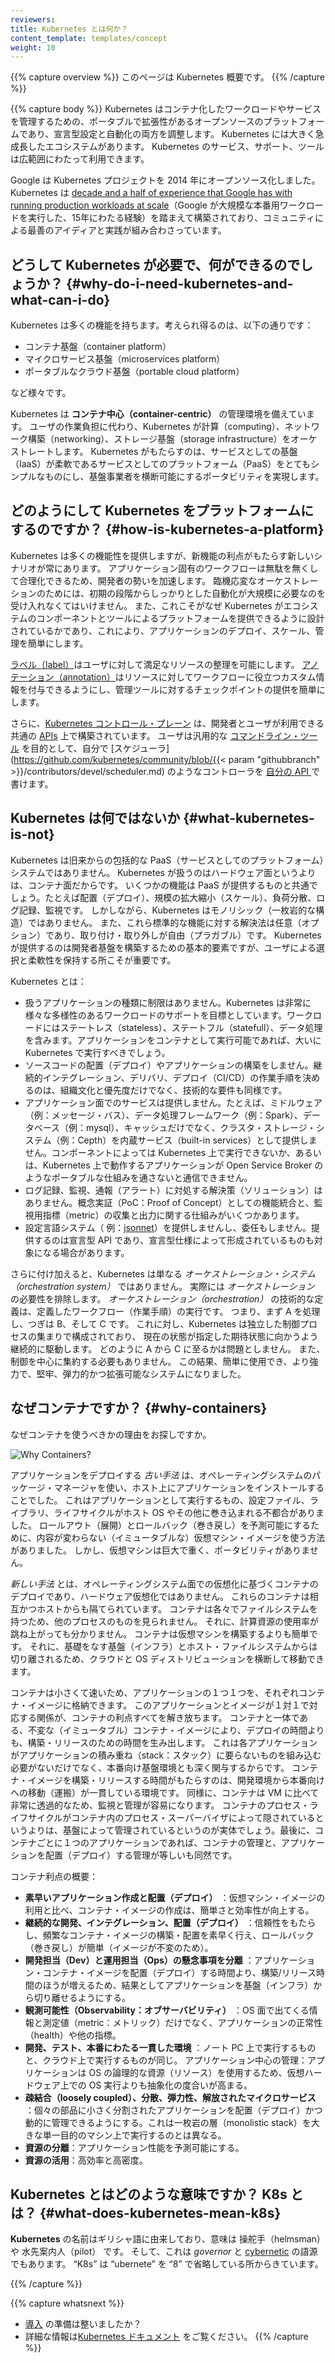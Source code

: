 ```yaml
---
reviewers:
title: Kubernetes とは何か？
content_template: templates/concept
weight: 10
---
```


{{% capture overview %}}
このページは Kubernetes 概要です。
{{% /capture %}}

{{% capture body %}}
Kubernetes はコンテナ化したワークロードやサービスを管理するための、ポータブルで拡張性があるオープンソースのプラットフォームであり、宣言型設定と自動化の両方を調整します。
Kubernetes には大きく急成長したエコシステムがあります。
Kubernetes のサービス、サポート、ツールは広範囲にわたって利用できます。

Google は Kubernetes プロジェクトを 2014 年にオープンソース化しました。
Kubernetes は [decade and a half of experience that Google has with running production workloads at scale](https://research.google.com/pubs/pub43438.html)（Google が大規模な本番用ワークロードを実行した、15年にわたる経験）を踏まえて構築されており、コミュニティによる最善のアイディアと実践が組み合わさっています。

## どうして Kubernetes が必要で、何ができるのでしょうか？ {#why-do-i-need-kubernetes-and-what-can-i-do}

Kubernetes は多くの機能を持ちます。考えられ得るのは、以下の通りです：

- コンテナ基盤（container platform）
- マイクロサービス基盤（microservices platform）
- ポータブルなクラウド基盤（portable cloud platform）

など様々です。

Kubernetes は **コンテナ中心（container-centric）**  の管理環境を備えています。
ユーザの作業負担に代わり、Kubernetes が計算（computing）、ネットワーク構築（networking）、ストレージ基盤（storage infrastructure）をオーケストレートします。
Kubernetes がもたらすのは、サービスとしての基盤（IaaS）が柔軟であるサービスとしてのプラットフォーム（PaaS）をとてもシンプルなものにし、基盤事業者を横断可能にするポータビリティを実現します。

## どのようにして Kubernetes をプラットフォームにするのですか？ {#how-is-kubernetes-a-platform}

Kubernetes は多くの機能性を提供しますが、新機能の利点がもたらす新しいシナリオが常にあります。
アプリケーション固有のワークフローは無駄を無くして合理化できるため、開発者の勢いを加速します。
臨機応変なオーケストレーションのためには、初期の段階からしっかりとした自動化が大規模に必要なのを受け入れなくてはいけません。
また、これこそがなぜ Kubernetes がエコシステムのコンポーネントとツールによるプラットフォームを提供できるように設計されているかであり、これにより、アプリケーションのデプロイ、スケール、管理を簡単にします。

[ラベル（label）](/jp/docs/concepts/overview/working-with-objects/labels/)はユーザに対して満足なリソースの整理を可能にします。
[アノテーション（annotation）](/jp/docs/concepts/overview/working-with-objects/annotations/)はリソースに対してワークフローに役立つカスタム情報を付与できるようにし、管理ツールに対するチェックポイントの提供を簡単にします。

さらに、[Kubernetes コントロール・プレーン](/jp/docs/concepts/overview/components/) は、開発者とユーザが利用できる共通の [APIs](/jp/docs/reference/using-api/api-overview/) 上で構築されています。
ユーザは汎用的な [コマンドライン・ツール](/jp/docs/user-guide/kubectl-overview/) を目的として、自分で [スケジューラ](https://github.com/kubernetes/community/blob/{{< param "githubbranch" >}}/contributors/devel/scheduler.md) のようなコントローラを [自分の API ](/jp/docs/concepts/api-extension/custom-resources/) で書けます。

## Kubernetes は何ではないか {#what-kubernetes-is-not}


Kubernetes は旧来からの包括的な PaaS（サービスとしてのプラットフォーム）システムではありません。
Kubernetes が扱うのはハードウェア面というよりは、コンテナ面だからです。
いくつかの機能は PaaS が提供するものと共通でしょう。たとえば配置（デプロイ）、規模の拡大縮小（スケール）、負荷分散、ログ記録、監視です。
しかしながら、Kubernetes はモノリシック（一枚岩的な構造）ではありません。
また、これら標準的な機能に対する解決法は任意（オプション）であり、取り付け・取り外しが自由（プラガブル）です。
Kubernetes が提供するのは開発者基盤を構築するための基本的要素ですが、ユーザによる選択と柔軟性を保持する所こそが重要です。

Kubernetes とは：

* 扱うアプリケーションの種類に制限はありません。Kubernetes は非常に様々な多様性のあるワークロードのサポートを目標としています。ワークロードにはステートレス（stateless）、ステートフル（statefull）、データ処理を含みます。アプリケーションをコンテナとして実行可能であれば、大いに Kubernetes で実行すべきでしょう。
* ソースコードの配置（デプロイ）やアプリケーションの構築をしません。継続的インテグレーション、デリバリ、デプロイ（CI/CD）の作業手順を決めるのは、組織文化と優先度だけでなく、技術的な要件も同様です。
* アプリケーション面でのサービスは提供しません。たとえば、ミドルウェア（例：メッセージ・バス）、データ処理フレームワーク（例：Spark）、データベース（例：mysql）、キャッシュだけでなく、クラスタ・ストレージ・システム（例：Cepth）を内蔵サービス（built-in services）として提供しません。コンポーネントによっては Kubernetes 上で実行できないか、あるいは、Kubernetes 上で動作するアプリケーションが Open Service Broker のようなポータブルな仕組みを通さないと通信できません。
* ログ記録、監視、通報（アラート）に対処する解決策（ソリューション）はありません。概念実証（PoC：Proof of Concept）としての機能統合と、監視用指標（metric）の収集と出力に関する仕組みがいくつかあります。
* 設定言語システム（ 例：[jsonnet](https://github.com/google/jsonnet)）を提供しませんし、委任もしません。提供するのは宣言型 API であり、宣言型仕様によって形成されているものも対象になる場合があります。

さらに付け加えると、Kubernetes は単なる  *オーケストレーション・システム（orchestration system）*  ではありません。
実際には *オーケストレーション* の必要性を排除します。 
*オーケストレーション（orchestration）* の技術的な定義は、定義したワークフロー（作業手順）の実行です。
つまり、まず A を処理し、つぎは B、そして C です。
これに対し、Kubernetes は独立した制御プロセスの集まりで構成されており、
現在の状態が指定した期待状態に向かうよう継続的に駆動します。
どのように A から C に至るかは問題としません。
また、制御を中心に集約する必要もありません。
この結果、簡単に使用でき、より強力で、堅牢、弾力的かつ拡張可能なシステムになりました。

## なぜコンテナですか？ {#why-containers}

なぜコンテナを使うべきかの理由をお探しですか。

![Why Containers?](/images/docs/why_containers.svg)

アプリケーションをデプロイする *古い手法* は、オペレーティングシステムのパッケージ・マネージャを使い、ホスト上にアプリケーションをインストールすることでした。
これはアプリケーションとして実行するもの、設定ファイル、ライブラリ、ライフサイクルがホスト OS やその他に巻き込まれる不都合がありました。
ロールアウト（展開）とロールバック（巻き戻し）を予測可能にするために、内容が変わらない（イミュータブルな）仮想マシン・イメージを使う方法がありました。
しかし、仮想マシンは巨大で重く、ポータビリティがありません。

*新しい手法* とは、オペレーティングシステム面での仮想化に基づくコンテナのデプロイであり、ハードウェア仮想化ではありません。
これらのコンテナは相互かつホストからも隔てられています。
コンテナは各々でファイルシステムを持つため、他のプロセスのものを見られません。
それに、計算資源の使用率が跳ね上がっても分かりません。
コンテナは仮想マシンを構築するよりも簡単です。
それに、基礎をなす基盤（インフラ）とホスト・ファイルシステムからは切り離されるため、クラウドと OS ディストリビューションを横断して移動できます。

コンテナは小さくて速いため、アプリケーションの１つ１つを、それぞれコンテナ・イメージに格納できます。
このアプリケーションとイメージが１対１で対応する関係が、コンテナの利点すべてを解き放ちます。
コンテナと一体である、不変な（イミュータブル）コンテナ・イメージにより、デプロイの時間よりも、構築・リリースのための時間を生み出します。
これは各アプリケーションがアプリケーションの積み重ね（stack：スタック）に要らないものを組み込む必要がないだけでなく、本番向け基盤環境とも深く関与するからです。
コンテナ・イメージを構築・リリースする時間がもたらすのは、開発環境から本番向けへの移動（運搬）が一貫している環境です。
同様に、コンテナは VM に比べて非常に透過的なため、監視と管理が容易になります。
コンテナのプロセス・ライフサイクルがコンテナ内のプロセス・スーパーバイザによって隠されているというよりは、基盤によって管理されているというのが実体でしょう。最後に、コンテナごとに１つのアプリケーションであれば、コンテナの管理と、アプリケーションを配置（デプロイ）する管理が等しいも同然です。

コンテナ利点の概要：

* **素早いアプリケーション作成と配置（デプロイ）** ：仮想マシン・イメージの利用と比べ、コンテナ・イメージの作成は、簡単さと効率性が向上する。
* **継続的な開発、インテグレーション、配置（デプロイ）** ：信頼性をもたらし、頻繁なコンテナ・イメージの構築・配置を素早く行え、ロールバック（巻き戻し）が簡単（イメージが不変のため）。
* **開発担当（Dev）と運用担当（Ops）の懸念事項を分離** ：アプリケーション・コンテナ・イメージを配置（デプロイ）する時間より、構築/リリース時間のほうが増えるため、結果としてアプリケーションを基盤（インフラ）から切り離せるようにする。
* **観測可能性（Observability：オブサーバビリティ）** ：OS 面で出てくる情報と測定値（metric：メトリック）だけでなく、アプリケーションの正常性（health）や他の指標。
* **開発、テスト、本番にわたる一貫した環境** ：ノート PC 上で実行するものと、クラウド上で実行するものが同じ。
アプリケーション中心の管理：アプリケーションは OS の論理的な資源（リソース）を使用するため、仮想ハードウェア上での OS 実行よりも抽象化の度合いが高まる。
* **疎結合（loosely coupled）、分散、弾力性、解放されたマイクロサービス** ：個々の部品に小さく分割されたアプリケーションを配置（デプロイ）かつ動的に管理できるようにする。これは一枚岩の層（monolistic stack）を大きな単一目的のマシン上で実行するのとは異なる。
* **資源の分離**：アプリケーション性能を予測可能にする。
* **資源の活用**：高効率と高密度。

## Kubernetes とはどのような意味ですか？ K8s とは？ {#what-does-kubernetes-mean-k8s}

**Kubernetes** の名前はギリシャ語に由来しており、意味は 操舵手（helmsman） や 水先案内人（pilot） です。
そして、これは *governor* と [cybernetic](http://www.etymonline.com/index.php?term=cybernetics) の語源でもあります。
“K8s” は “ubernete” を “8” で省略している所からきています。

{{% /capture %}}

{{% capture whatsnext %}}
*   [導入](/jp/docs/setup/) の準備は整いましたか？
*   詳細な情報は[Kubernetes ドキュメント](/jp/docs/home/) をご覧ください。
{{% /capture %}}


